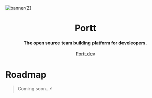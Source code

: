 ![banner(2)](https://user-images.githubusercontent.com/68653294/169693836-5c246396-dcfe-486d-ba3f-089760cbe014.jpg)

<h1 align='center'>Portt</h1>
<h4 align='center'>The open source team building platform for develeopers.</h4>
<div align='center'>
<a href='https://portt.dev/' target='_blank'>Portt.dev</a>
</div>

# Roadmap 
> Coming soon...⚡️
